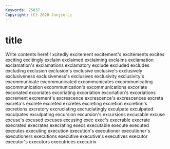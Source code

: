 ```yaml
---
Keywords: 25837
Copyright: (C) 2020 Junjie Li
---
```


# title

Write contents here!!!
xcitedly 
excitement 
excitement's 
excitements
excites 
exciting 
excitingly 
exclaim 
exclaimed 
exclaiming 
exclaims 
exclamation 
exclamation's 
exclamations
exclamatory 
exclude 
excluded 
excludes 
excluding 
exclusion 
exclusion's 
exclusive 
exclusive's 
exclusively
exclusiveness 
exclusiveness's 
exclusives 
exclusivity 
exclusivity's 
excommunicate 
excommunicated 
excommunicates 
excommunicating 
excommunication
excommunication's 
excommunications 
excoriate 
excoriated 
excoriates 
excoriating 
excoriation 
excoriation's 
excoriations 
excrement
excrement's 
excrescence 
excrescence's 
excrescences 
excreta 
excreta's 
excrete 
excreted 
excretes 
excreting
excretion 
excretion's 
excretions 
excretory 
excruciating 
excruciatingly 
exculpate 
exculpated 
exculpates 
exculpating
excursion 
excursion's 
excursions 
excusable 
excuse 
excuse's 
excused 
excuses 
excusing 
exec
exec's 
execrable 
execrate 
execrated 
execrates 
execrating 
execs 
executable 
execute 
executed
executes 
executing 
execution 
execution's 
executioner 
executioner's 
executioners 
executions 
executive 
executive's
executives 
executor 
executor's 
executors 
executrices 
executrix 
